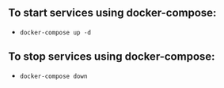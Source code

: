 ## To start services using docker-compose:

- `docker-compose up -d`

## To stop services using docker-compose:

- `docker-compose down`
